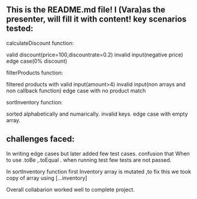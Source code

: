 This is the README.md file! I (Vara)as the presenter, will fill it with content!
key scenarios tested:
----------------------
calculateDiscount function:

valid discount(price=100,discountrate=0.2)
invalid input(negative price)
edge case(0% discount)

filterProducts function:

filtered products with valid input(amount>4)
invalid input(non arrays and non callback function)
edge case with no product match

sortInventory function:

sorted alphabetically and numarically.
invalid keys.
edge case with empty array.

challenges faced:
---------------------------
In writing edge cases but later added few test cases.
confusion that When to use .toBe ,.toEqual .
when running test few tests are not passed.

In sortInventory function first Inventory array is mutated ,to fix this we took copy of array using [...inventory] 

Overall collabarion worked well to complete project.